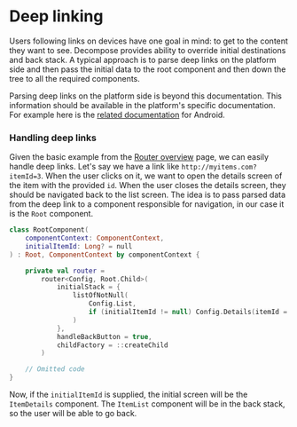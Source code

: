 # Deep linking

Users following links on devices have one goal in mind: to get to the content they want to see. Decompose provides ability to override
initial destinations and back stack. A typical approach is to parse deep links on the platform side and then pass the initial data to the
root component and then down the tree to all the required components.

Parsing deep links on the platform side is beyond this documentation. This information should be available in the platform's specific
documentation. For example here is the [related documentation](https://developer.android.com/training/app-links/deep-linking) for Android.

### Handling deep links

Given the basic example from the [Router overview](https://arkivanov.github.io/Decompose/router/overview) page, we can easily handle deep
links. Let's say we have a link like `http://myitems.com?itemId=3`. When the user clicks on it, we want to open the details screen of the
item with the provided `id`. When the user closes the details screen, they should be navigated back to the list screen. The idea is to pass
parsed data from the deep link to a component responsible for navigation, in our case it is the `Root` component.

```kotlin
class RootComponent(
    componentContext: ComponentContext,
    initialItemId: Long? = null
) : Root, ComponentContext by componentContext {

    private val router =
        router<Config, Root.Child>(
            initialStack = {
                listOfNotNull(
                    Config.List,
                    if (initialItemId != null) Config.Details(itemId = initialItemId) else null,
                )
            },
            handleBackButton = true,
            childFactory = ::createChild
        )

    // Omitted code
}
```

Now, if the `initialItemId` is supplied, the initial screen will be the `ItemDetails` component. The `ItemList` component will be in the
back stack, so the user will be able to go back.
